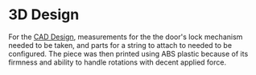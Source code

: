 # 3D Design
For the [CAD Design](https://bu.onshape.com/documents/fd186a085663f1e4ac606b60/w/c598607b0d5fefbab15bb63c/e/5c93fa97cbe1c7d5186e4c33?renderMode=0&uiState=6423c2f6df2a872f59b6c7e2), measurements for the the door's lock mechanism needed to be taken, and parts for a string to attach to needed to be configured.
The piece was then printed using ABS plastic because of its firmness and ability to handle rotations with decent applied force.
